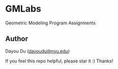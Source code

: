 # GMLabs
Geometric Modeling Program Assignments

## Author
Dayou Du (dayoudu@nyu.edu)

If you feel this repo helpful, please star it :) Thanks!
